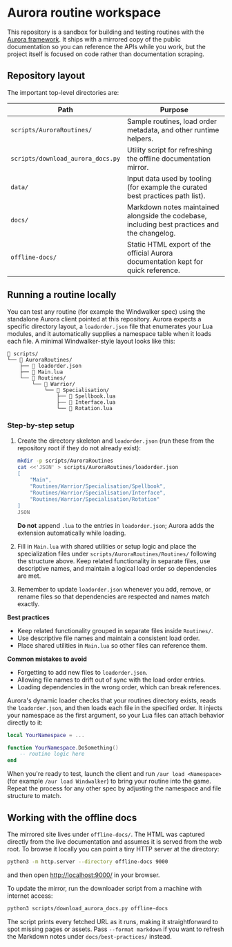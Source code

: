 # Aurora routine workspace

This repository is a sandbox for building and testing routines with the
[Aurora framework](https://aurorabot.app/). It ships with a mirrored copy of the
public documentation so you can reference the APIs while you work, but the
project itself is focused on code rather than documentation scraping.

## Repository layout

The important top-level directories are:

| Path | Purpose |
| ---- | ------- |
| `scripts/AuroraRoutines/` | Sample routines, load order metadata, and other runtime helpers. |
| `scripts/download_aurora_docs.py` | Utility script for refreshing the offline documentation mirror. |
| `data/` | Input data used by tooling (for example the curated best practices path list). |
| `docs/` | Markdown notes maintained alongside the codebase, including best practices and the changelog. |
| `offline-docs/` | Static HTML export of the official Aurora documentation kept for quick reference. |

## Running a routine locally

You can test any routine (for example the Windwalker spec) using the standalone
Aurora client pointed at this repository. Aurora expects a specific directory
layout, a `loadorder.json` file that enumerates your Lua modules, and it
automatically supplies a namespace table when it loads each file. A minimal
Windwalker-style layout looks like this:

```
📂 scripts/
└── 📂 AuroraRoutines/
    ├── 📄 loadorder.json
    ├── 📄 Main.lua
    └── 📂 Routines/
        └── 📂 Warrior/
            └── 📂 Specialisation/
                ├── 📄 Spellbook.lua
                ├── 📄 Interface.lua
                └── 📄 Rotation.lua
```

### Step-by-step setup

1. Create the directory skeleton and `loadorder.json` (run these from the
   repository root if they do not already exist):

   ```bash
   mkdir -p scripts/AuroraRoutines
   cat <<'JSON' > scripts/AuroraRoutines/loadorder.json
   [
       "Main",
       "Routines/Warrior/Specialisation/Spellbook",
       "Routines/Warrior/Specialisation/Interface",
       "Routines/Warrior/Specialisation/Rotation"
   ]
   JSON
   ```

   **Do not** append `.lua` to the entries in `loadorder.json`; Aurora adds the
   extension automatically while loading.
2. Fill in `Main.lua` with shared utilities or setup logic and place the
   specialization files under `scripts/AuroraRoutines/Routines/` following the
   structure above. Keep related functionality in separate files, use
   descriptive names, and maintain a logical load order so dependencies are met.
3. Remember to update `loadorder.json` whenever you add, remove, or rename
   files so that dependencies are respected and names match exactly.

**Best practices**

- Keep related functionality grouped in separate files inside `Routines/`.
- Use descriptive file names and maintain a consistent load order.
- Place shared utilities in `Main.lua` so other files can reference them.

**Common mistakes to avoid**

- Forgetting to add new files to `loadorder.json`.
- Allowing file names to drift out of sync with the load order entries.
- Loading dependencies in the wrong order, which can break references.

Aurora's dynamic loader checks that your routines directory exists, reads the
`loadorder.json`, and then loads each file in the specified order. It injects
your namespace as the first argument, so your Lua files can attach behavior
directly to it:

```lua
local YourNamespace = ...

function YourNamespace.DoSomething()
    -- routine logic here
end
```

When you're ready to test, launch the client and run `/aur load <Namespace>`
(for example `/aur load Windwalker`) to bring your routine into the game. Repeat
the process for any other spec by adjusting the namespace and file structure to
match.

## Working with the offline docs

The mirrored site lives under `offline-docs/`. The HTML was captured directly
from the live documentation and assumes it is served from the web root. To
browse it locally you can point a tiny HTTP server at the directory:

```bash
python3 -m http.server --directory offline-docs 9000
```

and then open <http://localhost:9000/> in your browser.

To update the mirror, run the downloader script from a machine with internet
access:

```bash
python3 scripts/download_aurora_docs.py offline-docs
```

The script prints every fetched URL as it runs, making it straightforward to
spot missing pages or assets. Pass `--format markdown` if you want to refresh
the Markdown notes under `docs/best-practices/` instead.
